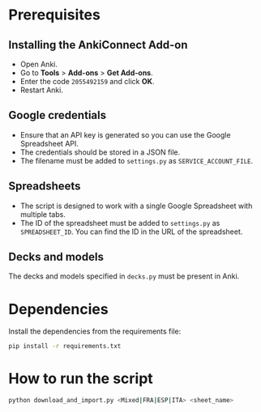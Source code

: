 # Prerequisites
## Installing the AnkiConnect Add-on
- Open Anki.
- Go to **Tools** > **Add-ons** > **Get Add-ons**.
- Enter the code `2055492159` and click **OK**.
- Restart Anki.

## Google credentials
- Ensure that an API key is generated so you can use the Google Spreadsheet API.
- The credentials should be stored in a JSON file. 
- The filename must be added to `settings.py` as `SERVICE_ACCOUNT_FILE`.

## Spreadsheets
- The script is designed to work with a single Google Spreadsheet with multiple tabs.
- The ID of the spreadsheet must be added to `settings.py` as `SPREADSHEET_ID`. You can find the ID in the URL of the spreadsheet.

## Decks and models
The decks and models specified in `decks.py` must be present in Anki.

# Dependencies
Install the dependencies from the requirements file:
```bash
pip install -r requirements.txt
```

# How to run the script
```bash
python download_and_import.py <Mixed|FRA|ESP|ITA> <sheet_name>
```



